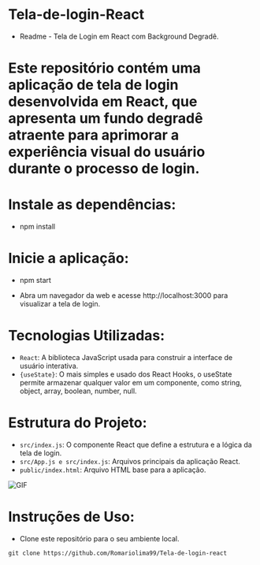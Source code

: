 ﻿# Tela-de-login-React

- Readme - Tela de Login em React com Background Degradê.

# Este repositório contém uma aplicação de tela de login desenvolvida em React, que apresenta um fundo degradê atraente para aprimorar a experiência visual do usuário durante o processo de login.

# Instale as dependências:
- npm install

# Inicie a aplicação:
- npm start

- Abra um navegador da web e acesse http://localhost:3000 para visualizar a tela de login.

# Tecnologias Utilizadas:
- `React`: A biblioteca JavaScript usada para construir a interface de usuário interativa.
- `{useState}`: O mais simples e usado dos React Hooks, o useState permite armazenar qualquer valor em um componente, como string, object, array, boolean, number, null.

# Estrutura do Projeto:
- `src/index.js`: O componente React que define a estrutura e a lógica da tela de login.
- `src/App.js e src/index.js`: Arquivos principais da aplicação React.
- `public/index.html`: Arquivo HTML base para a aplicação.


<img src="https://i.imgur.com/lCz1LwA.png" alt="GIF" data-canonical-src="https://i.imgur.com/SkUqoYj.giff" style="max-width: 50%;">


# Instruções de Uso:
- Clone este repositório para o seu ambiente local.

```shell
git clone https://github.com/Romariolima99/Tela-de-login-react

